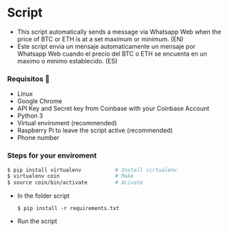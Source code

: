 # Script
- This script automatically sends a message via Whatsapp Web when the price of BTC or ETH is at a set maximum or minimum. (EN)  
- Este script envia un mensaje automaticamente un mensaje por Whatsapp Web cuando el precio del BTC o ETH se encuenta en un maximo o minimo establecido. (ES)


### Requisitos 📝
- Linux
- Google Chrome
- API Key and Secret key from Coinbase with your Coinbase Account
- Python 3
- Virtual enviroment (recommended)
- Raspberry Pi to leave the script active (recommended)
- Phone number


### Steps for your enviroment
```bash
$ pip install virtualenv           # Install virtualenv
$ virtualenv coin                  # Make
$ source coin/bin/activate         # Acivate
```

- In the folder script
    ```
    $ pip install -r requirements.txt
    ```
- Run the script
